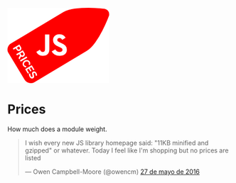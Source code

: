 ![Prices logo](https://raw.githubusercontent.com/santiagogil/prices/master/prices.png)
# Prices
How much does a module weight.
<blockquote class="twitter-tweet" data-lang="es"><p lang="en" dir="ltr">I wish every new JS library homepage said: &quot;11KB minified and gzipped&quot; or whatever. Today I feel like I&#39;m shopping but no prices are listed</p>&mdash; Owen Campbell-Moore (@owencm) <a href="https://twitter.com/owencm/status/735993792222760961">27 de mayo de 2016</a></blockquote>
